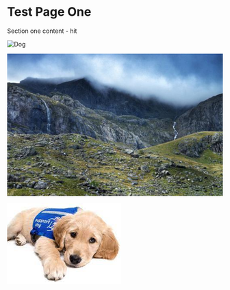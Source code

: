 # Test Page One

Section one content - hit

![Dog](/assets/dog.jpg)

![](assets/lanscape.jpg)

![](download.jpeg)